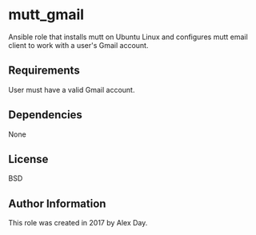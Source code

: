 # mutt_gmail
Ansible role that installs mutt on Ubuntu Linux and configures mutt email client to work with a user's Gmail account.

## Requirements
User must have a valid Gmail account.

## Dependencies
None

## License
BSD

## Author Information
This role was created in 2017 by Alex Day.
